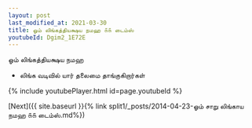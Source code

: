 ```yaml
---
layout: post
last_modified_at: 2021-03-30
title: ஓம் லிங்கத்தியக்ஷய நமஹ ௧௧ டைம்ஸ்
youtubeId: Dgim2_1E72E
---
```

 
 
 ஓம் லிங்கத்தியக்ஷய நமஹ  
 
 -  லிங்க வடிவில் யார் தலைமை தாங்குகிறார்கள் 
 
  
 
  
 
 
 
 
 
 


{% include youtubePlayer.html id=page.youtubeId %}
 
[Next]({{ site.baseurl }}{% link  split1/_posts/2014-04-23-ஓம் சாறு லிங்காய நமஹ ௧௧ டைம்ஸ்.md%})
 
